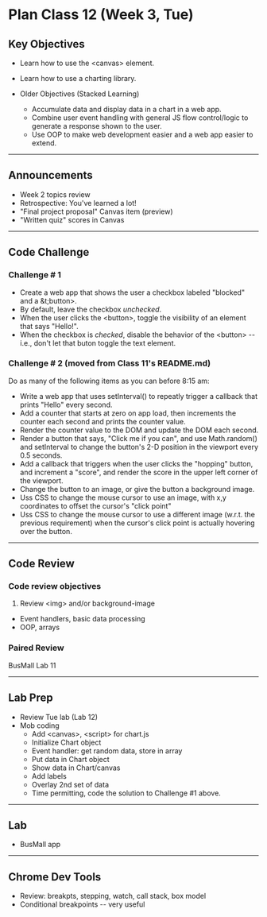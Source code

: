 # Plan Class 12 (Week 3, Tue)

## Key Objectives
- Learn how to use the &lt;canvas&gt; element.
- Learn how to use a charting library.

- Older Objectives (Stacked Learning)
  - Accumulate data and display data in a chart in a web app.
  - Combine user event handling with general JS flow control/logic to generate a response shown to the user.
  - Use OOP to make web development easier and a web app easier to extend.

---
## Announcements
- Week 2 topics review
- Retrospective: You've learned a lot!
- "Final project proposal" Canvas item (preview)
- "Written quiz" scores in Canvas

---
## Code Challenge

### Challenge # 1
- Create a web app that shows the user a checkbox labeled "blocked" and a &t;button&gt;.
- By default, leave the checkbox *unchecked*.
- When the user clicks the &lt;button&gt;, toggle the visibility of an element that says "Hello!".
- When the checkbox is *checked*, disable the behavior of the &lt;button&gt; -- i.e., don't let that buton toggle the text element.

### Challenge # 2 (moved from Class 11's README.md)
Do as many of the following items as you can before 8:15 am:
- Write a web app that uses setInterval() to repeatly trigger a callback that prints "Hello" every second.
- Add a counter that starts at zero on app load, then increments the counter each second and prints the counter value.
- Render the counter value to the DOM and update the DOM each second.
- Render a button that says, "Click me if you can", and use Math.random() and setInterval to change the button's 2-D position in the viewport every 0.5 seconds.
- Add a callback that triggers when the user clicks the "hopping" button, and increment a "score", and render the score in the upper left corner of the viewport.
- Change the button to an image, or give the button a background image.
- Uss CSS to change the mouse cursor to use an image, with x,y coordinates to offset the cursor's "click point"
- Uss CSS to change the mouse cursor to use a different image (w.r.t. the previous requirement) when the cursor's click point is actually hovering over the button.

---
## Code Review

### Code review objectives
1. Review &lt;img&gt; and/or background-image
- Event handlers, basic data processing
- OOP, arrays

### Paired Review
BusMall Lab 11

---
## Lab Prep
- Review Tue lab (Lab 12)
- Mob coding
  - Add &lt;canvas&gt;, &lt;script&gt; for chart.js
  - Initialize Chart object
  - Event handler: get random data, store in array
  - Put data in Chart object
  - Show data in Chart/canvas
  - Add labels
  - Overlay 2nd set of data
  - Time permitting, code the solution to Challenge #1 above.

---
## Lab
- BusMall app



---
## Chrome Dev Tools
- Review: breakpts, stepping, watch, call stack, box model
- Conditional breakpoints -- very useful
